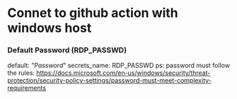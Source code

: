 # Connet to github action with windows host

### Default Password (RDP_PASSWD)
default: "_Password_"
secrets_name: RDP_PASSWD
ps: password must follow the rules: https://docs.microsoft.com/en-us/windows/security/threat-protection/security-policy-settings/password-must-meet-complexity-requirements
